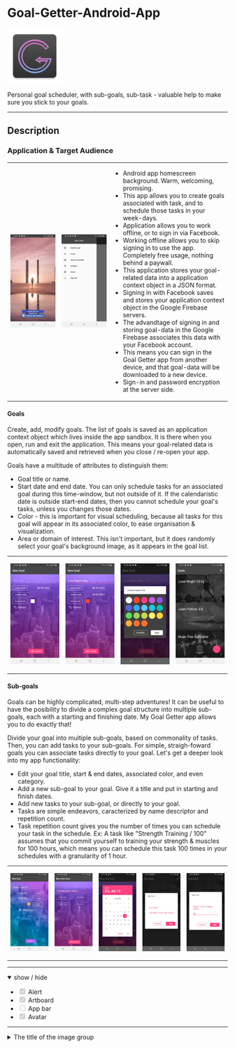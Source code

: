 # Goal-Getter-Android-App

<img src="app/src/main/res/mipmap-xxhdpi/ic_launcher_goal_getter_app.png" alt="Image SunraySeo Logo" width="125" style="max-width: 30%;">
<p>Personal goal scheduler, with sub-goals, sub-task - valuable help to make sure you stick to your goals.</p>

<hr>
<h2>Description</h2>
<h3>Application & Target Audience</h3>
<p></p>
<table cellspacing="20" border="0" width=30%>
      <tr>
        <td width="270" height="135">
          <p align="center" dir="auto">
            <a target="_blank" rel="noopener noreferrer" href="/app/screencasts/img/screen1_homepage.jpg">
              <img src="/app/screencasts/img/screen1_homepage.jpg" alt="Goal Getter Homepage">
            </a>
          </p>
        </td>
        <td width="270" height="135">
          <p align="center" dir="auto">
            <a target="_blank" rel="noopener noreferrer" href="/app/screencasts/img/screen2_main_menu.jpg">
              <img src="/app/screencasts/img/screen2_main_menu.jpg" alt="Goal Getter Main Menu">
            </a>
          </p>
        </td>
        <td width="500" height="250">
          <p align="top" dir="auto">
            <p>
            </p>
            <ul>
                  <li>Android app homescreen background. Warm, welcoming, promising.</li>
                  <li>This app allows you to create goals associated with task, and to schedule those tasks in your week-days.</li>
                  <li>Application allows you to work offline, or to sign in via Facebook. </li>
                  <li>Working offline allows you to skip signing in to use the app. Completely free usage, nothing behind a paywall.</li>
                  <li>This application stores your goal-related data into a application context object in a JSON format.</li>
                  <li>Signing in with Facebook saves and stores your application context object in the Google Firebase servers.</li>
                  <li>The advandtage of signing in and storing goal-data in the Google Firebase associates this data with your Facebook account.</li>
                  <li>This means you can sign in the Goal Getter app from another device, and that goal-data will be downloaded to a new device.</li>
                  <li>Sign-in and password encryption at the server side.</li>
            </ul>  
          </p>
        </td>
      </tr>
</table>

<h4>Goals</h4>
<p>Create, add, modify goals. The list of goals is saved as an application context object which lives inside the app sandbox. It is there when you open, run and exit the application. This means your goal-related data is automatically saved and retrieved when you close / re-open your app. </p>
<p>Goals have a multitude of attributes to distinguish them:</p>
<ul>
      <li>Goal title or name.</li>
      <li>Start date and end date. You can only schedule tasks for an associated goal during this time-window, but not outside of it. If the calendaristic date is outside start-end dates, then you cannot schedule your goal's tasks, unless you changes those dates.</li>
      <li>Color - this is important for visual scheduling, because all tasks for this goal will appear in its associated color, to ease organisation & visualization. </li>
      <li>Area or domain of interest. This isn't important, but it does randomly select your goal's background image, as it appears in the goal list.</li>
</ul> 
<table cellspacing="10" border="0">
      <tr>
        <td width="300" height="150">
          <p align="center" dir="auto">
            <a target="_blank" rel="noopener noreferrer" href="/app/screencasts/img/screen3_add_new_goal.jpg">
              <img src="/app/screencasts/img/screen3_add_new_goal.jpg" alt="Goal Getter Add New Goal">
            </a>
          </p>
        </td>
        <td width="300" height="150">
          <p align="center" dir="auto">
            <a target="_blank" rel="noopener noreferrer" href="/app/screencasts/img/screen4_add_new_goal.jpg">
              <img src="/app/screencasts/img/screen4_add_new_goal.jpg" alt="Goal Getter Add New Goal">
            </a>
          </p>
        </td>
        <td width="300" height="150">
          <p align="center" dir="auto">
            <a target="_blank" rel="noopener noreferrer" href="/app/screencasts/img/screen5_add_new_goal_color.jpg">
              <img src="/app/screencasts/img/screen5_add_new_goal_color.jpg" alt="Goal Getter Add New Goal Color">
            </a>
          </p>
        </td>
        <td width="300" height="150">
          <p align="center" dir="auto">
            <a target="_blank" rel="noopener noreferrer" href="/app/screencasts/img/screen6_goals_menu.jpg">
              <img src="/app/screencasts/img/screen6_goals_menu.jpg" alt="Goal Getter Goals Menu">
            </a>
          </p>
        </td>
      </tr>
</table>




<h4>Sub-goals</h4>
<p>Goals can be highly complicated, multi-step adventures! It can be useful to have the posibility to divide a complex goal structure into multiple sub-goals, each with a starting and finishing date. My Goal Getter app allows you to do exactly that!</p>
<p>Divide your goal into multiple sub-goals, based on commonality of tasks. Then, you can add tasks to your sub-goals. For simple, straigh-foward goals you can associate tasks directly to your goal. Let's get a deeper look into my app functionality: </p>
<ul>
      <li>Edit your goal title, start & end dates, associated color, and even category.</li>
      <li>Add a new sub-goal to your goal. Give it a title and put in starting and finish dates.</li>
      <li>Add new tasks to your sub-goal, or directly to your goal. </li>
      <li>Tasks are simple endeavors, caracterized by name descriptor and repetition count.</li>
      <li>Task repetition count gives you the number of times you can schedule your task in the schedule. Ex: A task like "Strength Training / 100" assumes that you commit yourself to training your strength & muscles for 100 hours, which means you can schedule this task 100 times in your schedules with a granularity of 1 hour.</li>
</ul> 
<table cellspacing="10" border="0">
      <tr>
        <td width="300" height="150">
          <p align="center" dir="auto">
            <a target="_blank" rel="noopener noreferrer" href="/app/screencasts/img/screen7_edit_goal.jpg">
              <img src="/app/screencasts/img/screen7_edit_goal.jpg" alt="Goal Getter Add New Goal">
            </a>
          </p>
        </td>
        <td width="300" height="150">
          <p align="center" dir="auto">
            <a target="_blank" rel="noopener noreferrer" href="/app/screencasts/img/screen8_add_new_subgoal.jpg">
              <img src="/app/screencasts/img/screen8_add_new_subgoal.jpg" alt="Goal Getter Add New Goal">
            </a>
          </p>
        </td>
        <td width="300" height="150">
          <p align="center" dir="auto">
            <a target="_blank" rel="noopener noreferrer" href="/app/screencasts/img/screen9_add_new_subgoal_dates.jpg">
              <img src="/app/screencasts/img/screen9_add_new_subgoal_dates.jpg" alt="Goal Getter Add New Goal Color">
            </a>
          </p>
        </td>
        <td width="300" height="150">
          <p align="center" dir="auto">
            <a target="_blank" rel="noopener noreferrer" href="/app/screencasts/img/screen10_add_task_to_subgoal.jpg">
              <img src="/app/screencasts/img/screen10_add_task_to_subgoal.jpg" alt="Goal Getter Goals Menu">
            </a>
          </p>
        </td>
        <td width="300" height="150">
          <p align="center" dir="auto">
            <a target="_blank" rel="noopener noreferrer" href="/app/screencasts/img/screen11_add_task_to_subgoal.jpg">
              <img src="/app/screencasts/img/screen11_add_task_to_subgoal.jpg" alt="Goal Getter Goals Menu">
            </a>
          </p>
        </td>
      </tr>
</table>





<hr>

<details open="">
  <summary>
    show / hide
  </summary>
  <ul class="contains-task-list">
    <li class="task-list-item"><input type="checkbox" id="" disabled="" class="task-list-item-checkbox" checked="" wtx-context="F568DCF6-B057-4A3D-8D28-CC5FA26020AA"> Alert</li>
    <li class="task-list-item"><input type="checkbox" id="" disabled="" class="task-list-item-checkbox" checked="" wtx-context="F0112F11-8E81-4005-8028-C413CB19C2C2"> Artboard</li>
    <li class="task-list-item"><input type="checkbox" id="" disabled="" class="task-list-item-checkbox" wtx-context="70E7E1DA-0B89-4FFC-A343-198EEDC998DE"> App bar</li>
    <li class="task-list-item"><input type="checkbox" id="" disabled="" class="task-list-item-checkbox" checked="" wtx-context="6EAC17E6-7977-4FCF-8202-0902756640B6"> Avatar
  </ul>
</details>

<hr>
<details>
  <summary>The title of the image group</summary><details>
  <img src="/app/screencasts/img/screen1_homepage.jpg" name="image-name">
  <img src="/app/screencasts/img/screen2_main_menu.jpg" name="image-name">
  <img src="/app/screencasts/img/screen3_add_new_goal.jpg" name="image-name">
</details>
